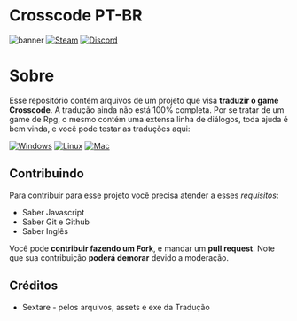 # Crosscode PT-BR
![banner](banner.png)
[![Steam](https://img.shields.io/static/v1?label=Steam&message=page&color=blue&logo=steam)](https://store.steampowered.com/app/368340/CrossCode/) [![Discord](https://img.shields.io/static/v1?label=Discord&message=Server&color=darkblue&logo=discord)](https://discord.gg/dqWYEM8UJY)
# Sobre 

Esse repositório contém arquivos de um projeto que visa **traduzir o game Crosscode**. A tradução ainda não está 100% completa. Por se tratar de um game de Rpg, o mesmo contém uma extensa linha de diálogos, toda ajuda é bem vinda, e você pode testar as traduções aqui:

[![Windows](https://img.shields.io/static/v1?label=Windows&message=version&color=blue&logo=windows)](https://github.com/Bugaboo2000/Crosscode-Traducao/releases/download/0.1.3/Traducao_Crosscode_v0.1.3.zip) [![Linux](https://img.shields.io/static/v1?label=Linux&message=version&color=yellow&logo=linux)](https://github.com/Bugaboo2000/Crosscode-Traducao/releases/download/0.1.3/Traducao_Crosscode_v0.1.3.linux.zip) [![Mac](https://img.shields.io/static/v1?label=MacOS&message=version(soon)&color=white)]()

## Contribuindo 

Para contribuir para esse projeto você precisa atender a esses *requisitos*:

* Saber Javascript
* Saber Git e Github
* Saber Inglês

Você pode **contribuir fazendo um Fork**, e mandar um **pull request**. Note que sua contribuição **poderá demorar** devido a moderação.

## Créditos

* Sextare - pelos arquivos, assets e exe da Tradução


